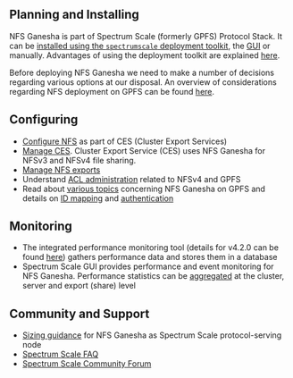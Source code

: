 ## Planning and Installing

NFS Ganesha is part of Spectrum Scale (formerly GPFS) Protocol Stack. It can be [installed using the `spectrumscale` deployment toolkit](http://www-01.ibm.com/support/knowledgecenter/STXKQY_4.2.0/com.ibm.spectrum.scale.v4r2.adm.doc/bl1adm_spectrumscale.htm?lang=en), the [GUI](http://www-01.ibm.com/support/knowledgecenter/STXKQY_4.2.0/com.ibm.spectrum.scale.v4r2.ins.doc/bl1ins_installingprotocolsgui.htm?lang=en) or manually. Advantages of using the deployment toolkit are explained [here](http://www-01.ibm.com/support/knowledgecenter/STXKQY_4.2.0/com.ibm.spectrum.scale.v4r2.ins.doc/bl1ins_installingprotocols.htm?lang=en).

Before deploying NFS Ganesha we need to make a number of decisions regarding various options at our disposal. An overview of considerations regarding NFS deployment on GPFS can be found [here](http://www-01.ibm.com/support/knowledgecenter/STXKQY_4.2.0/com.ibm.spectrum.scale.v4r2.ins.doc/bl1ins_planningnfs.htm?lang=en).

## Configuring

* [Configure NFS](https://www-01.ibm.com/support/knowledgecenter/STXKQY_4.2.0/com.ibm.spectrum.scale.v4r2.adm.doc/bl1adm_configces.htm) as part of CES (Cluster Export Services) 
* [Manage CES](https://www-01.ibm.com/support/knowledgecenter/STXKQY_4.2.0/com.ibm.spectrum.scale.v4r2.adm.doc/bl1adm_managingprotocolservices.htm).  Cluster Export Service (CES) uses NFS Ganesha for NFSv3 and NFSv4 file sharing.
* [Manage NFS exports](https://www-01.ibm.com/support/knowledgecenter/STXKQY_4.2.0/com.ibm.spectrum.scale.v4r2.adm.doc/bl1adm_ManagingNFSservices.htm)
* Understand [ACL administration](https://www-01.ibm.com/support/knowledgecenter/STXKQY_4.2.0/com.ibm.spectrum.scale.v4r2.adm.doc/bl1adm_admnfsaclg.htm) related to NFSv4 and GPFS
* Read about [various topics](https://www-01.ibm.com/support/knowledgecenter/STXKQY_4.2.0/com.ibm.spectrum.scale.v4r2.adm.doc/bl1adm_nfsinter.htm) concerning NFS Ganesha on GPFS and details on [ID mapping](http://www-01.ibm.com/support/knowledgecenter/STXKQY_4.2.0/com.ibm.spectrum.scale.v4r2.adm.doc/bl1adm_configfileauthentication.htm?lang=en) and [authentication](http://www-01.ibm.com/support/knowledgecenter/STXKQY_4.2.0/com.ibm.spectrum.scale.v4r2.ins.doc/bl1ins_authconcept.htm)

## Monitoring

* The integrated performance monitoring tool (details for v4.2.0 can be found [here](https://www-01.ibm.com/support/knowledgecenter/STXKQY_4.2.0/com.ibm.spectrum.scale.v4r2.ins.doc/bl1ins_manualinstallationofPMTl.htm)) gathers performance data and stores them in a database
* Spectrum Scale GUI provides performance and event monitoring for NFS Ganesha. Performance statistics can be [aggregated](http://www-01.ibm.com/support/knowledgecenter/STXKQY_4.2.0/com.ibm.spectrum.scale.v4r2.adv.doc/bl1adv_perfmoningui.htm?lang=en) at the cluster, server and export (share) level

## Community and Support

* [Sizing guidance](https://www.ibm.com/developerworks/community/wikis/home?lang=en#!/wiki/General%20Parallel%20File%20System%20%28GPFS%29/page/Sizing%20Guidance%20for%20Protocol%20Node) for NFS Ganesha as Spectrum Scale protocol-serving node
* [Spectrum Scale FAQ](http://www-01.ibm.com/support/knowledgecenter/STXKQY/gpfsclustersfaq.html)
* [Spectrum Scale Community Forum](https://www.ibm.com/developerworks/community/forums/html/forum?id=11111111-0000-0000-0000-000000000479&ps=25)
